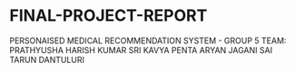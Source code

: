 # FINAL-PROJECT-REPORT
PERSONAISED MEDICAL RECOMMENDATION SYSTEM - GROUP 5
TEAM: PRATHYUSHA HARISH KUMAR 
      SRI KAVYA PENTA 
      ARYAN JAGANI 
      SAI TARUN DANTULURI 
